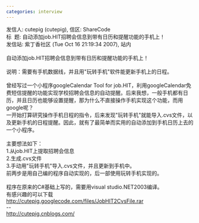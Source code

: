 ```yaml
---
categories: interview
---
```

发信人: cutepig (cutepig), 信区: ShareCode<BR>标 &nbsp;题: 自动添加job.HIT招聘会信息到带有日历和提醒功能的手机上！<BR>发信站: 紫丁香社区 (Tue Oct 16 21:19:34 2007), 站内<BR><BR>自动添加job.HIT招聘会信息到带有日历和提醒功能的手机上！<BR><BR>说明：需要有手机数据线，并且用"玩转手机"软件能更新手机上的日程。<BR><BR>曾经写过一个小程序googleCalendar Tool for job.HIT，利用googleCalendar免费短信提醒的功能实现学校招聘会信息的自动提醒。后来我想，一般手机都有日历，并且日历也能够设置提醒，那为什么不直接操作手机实现这个功能，而用google呢？<BR>一开始打算研究操作手机日程的指令，后来发现"玩转手机"就能导入.cvs文件，以及更新手机的日程提醒。因此，就有了最简单而实用的自动添加到手机日历上去的一个小程序。<BR><BR>主要想法如下：<BR>1.从job.HIT上提取招聘会信息<BR>2.生成.cvs文件<BR>3.手动用"玩转手机"导入.cvs文件，并且更新到手机中。<BR>前两步是用自己编的程序自动实现的，后一部使用玩转手机实现的。<BR><BR>程序在原来的C#基础上写的，需要用visual studio.NET2003编译。<BR>有感兴趣的可以下载<BR><A href="http://cutepig.googlecode.com/files/JobHIT2CvsFile.rar" target=_blank>http://cutepig.googlecode.com/files/JobHIT2CvsFile.rar</A><BR>--<BR><A href="http://cutepig.cnblogs.com/" target=_blank>http://cutepig.cnblogs.com/</A>